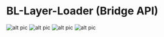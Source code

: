 # BL-Layer-Loader (Bridge API)

![alt pic](https://raw.githubusercontent.com/nsisodiya/flux-inside-web-workers/master/pic1.png)
![alt pic](https://raw.githubusercontent.com/nsisodiya/flux-inside-web-workers/master/pic2.png)
![alt pic](https://raw.githubusercontent.com/nsisodiya/flux-inside-web-workers/master/pic3.png)
![alt pic](https://raw.githubusercontent.com/nsisodiya/flux-inside-web-workers/master/pic4.png)

